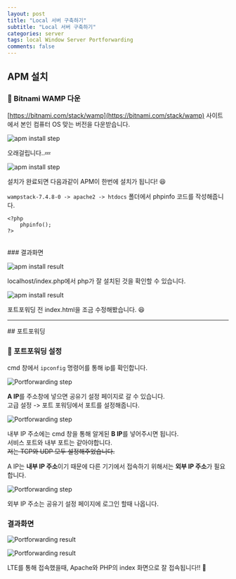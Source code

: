 ```yaml
---  
layout: post  
title: "Local 서버 구축하기"  
subtitle: "Local 서버 구축하기"  
categories: server
tags: local Window Server Portforwarding
comments: false  
--- 
```


## APM 설치

### &#128204; Bitnami WAMP 다운

[https://bitnami.com/stack/wamp](https://bitnami.com/stack/wamp) 사이트에서 본인 컴퓨터 OS 맞는 버전을 다운받습니다.  

![apm install step](/assets/localserver/step1.JPG)

오래걸립니다..&#128164;  

![apm install step](/assets/localserver/step2.JPG)

설치가 완료되면 다음과같이 APM이 한번에 설치가 됩니다! &#128518;  

`wampstack-7.4.8-0 -> apache2 -> htdocs` 폴더에서 phpinfo 코드를 작성해줍니다.  

```
<?php
	phpinfo();
?>
```
<br>
### 결과화면

![apm install result](/assets/localserver/step4.JPG)

localhost/index.php에서 php가 잘 설치된 것을 확인할 수 있습니다.  

![apm install result](/assets/localserver/step5.JPG)

포트포워딩 전 index.html을 조금 수정해봤습니다. &#128518;
<br>
<hr>
## 포트포워딩

### &#128204; 포트포워딩 설정

cmd 창에서 `ipconfig` 명령어를 통해 ip를 확인합니다.  

![Portforwarding step](/assets/localserver/step9.png)

**A IP**를 주소창에 넣으면 공유기 설정 페이지로 갈 수 있습니다.  
고급 설정 -> 포트 포워딩에서 포트를 설정해줍니다.  

![Portforwarding step](/assets/localserver/step10.png)

내부 IP 주소에는 cmd 창을 통해 알게된 **B IP**를 넣어주시면 됩니다.  
서비스 포트와 내부 포트는 같아야합니다.  
~~저는 TCP와 UDP 모두 설정해주었습니다.~~  

A IP는 **내부 IP 주소**이기 때문에 다른 기기에서 접속하기 위해서는 **외부 IP 주소**가 필요합니다.  

![Portforwarding step](/assets/localserver/step14.png)

외부 IP 주소는 공유기 설정 페이지에 로그인 할때 나옵니다.
<br>
### 결과화면

![Portforwarding result](/assets/localserver/step13.jpg)

![Portforwarding result](/assets/localserver/step12.jpg)

LTE를 통해 접속했을때, Apache와 PHP의 index 화면으로 잘 접속됩니다!! &#128582;